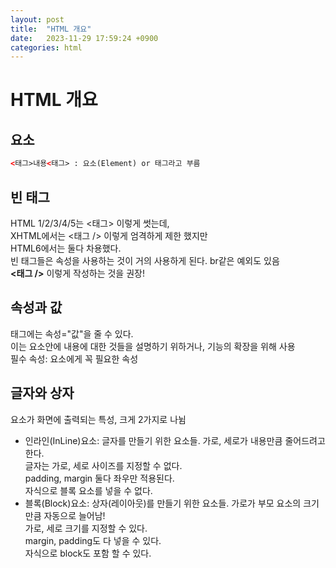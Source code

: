 ```yaml
---
layout: post
title:  "HTML 개요"
date:   2023-11-29 17:59:24 +0900
categories: html
---
```

# HTML 개요

## 요소
```html
<태그>내용<태그> : 요소(Element) or 태그라고 부름
```

## 빈 태그
HTML 1/2/3/4/5는 <태그> 이렇게 썻는데,  
XHTML에서는 <태그 /> 이렇게 엄격하게 제한 했지만  
HTML6에서는 둘다 차용했다.  
빈 태그들은 속성을 사용하는 것이 거의 사용하게 된다. br같은 예외도 있음  
**<태그 />** 이렇게 작성하는 것을 권장!

## 속성과 값
태그에는 속성="값"을 줄 수 있다.  
이는 요소안에 내용에 대한 것들을 설명하기 위하거나, 기능의 확장을 위해 사용  
필수 속성: 요소에게 꼭 필요한 속성

## 글자와 상자
요소가 화면에 출력되는 특성, 크게 2가지로 나뉨
- 인라인(InLine)요소: 글자를 만들기 위한 요소들.
  가로, 세로가 내용만큼 줄어드려고 한다.  
  글자는 가로, 세로 사이즈를 지정할 수 없다.  
  padding, margin 둘다 좌우만 적용된다.  
  자식으로 블록 요소를 넣을 수 없다.
- 블록(Block)요소: 상자(레이아웃)를 만들기 위한 요소들.
  가로가 부모 요소의 크기만큼 자동으로 늘어남!  
  가로, 세로 크기를 지정할 수 있다.  
  margin, padding도 다 넣을 수 있다.  
  자식으로 block도 포함 할 수 있다.